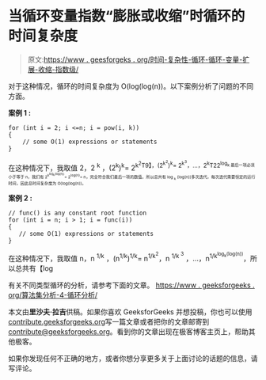 # 当循环变量指数“膨胀或收缩”时循环的时间复杂度

> 原文:[https://www . geesforgeks . org/时间-复杂性-循环-循环-变量-扩展-收缩-指数级/](https://www.geeksforgeeks.org/time-complexity-loop-loop-variable-expands-shrinks-exponentially/)

对于这种情况，循环的时间复杂度为 O(log(log(n))。以下案例分析了问题的不同方面。

**案例 1 :**

```
for (int i = 2; i <=n; i = pow(i, k)) 
{ 
    // some O(1) expressions or statements
}
```

在这种情况下，我取值 2，2 <sup>k</sup> ，(2<sup>k</sup>)<sup>k</sup>= 2<sup>k<sup>2</sup>T9】，(2<sup>k<sup>2</sup></sup>)<sup>k</sup>= 2<sup>k<sup>3</sup></sup>，…，2<sup>k</sup>T22<sup>log<sub>k 最后一项必须小于等于 n，我们有 2<sup>k</sup><sup><sup>log<sub>k</sub>(log(n))</sup></sup>= 2<sup>log(n)</sup>= n，完全符合我们最后一项的数值。所以总共有 log <sub>k</sub> (log(n))多次迭代，每次迭代需要恒定的运行时间，因此总时间复杂度为 O(log(log(n))。</sub></sup></sup>

**案例 2 :**

```
// func() is any constant root function
for (int i = n; i > 1; i = func(i)) 
{ 
   // some O(1) expressions or statements
}
```

在这种情况下，我取值 n，n <sup>1/k</sup> ，(n<sup>1/k</sup>)<sup>1/k</sup>= n<sup>1/k<sup>2</sup></sup>，n <sup>1/k <sup>3</sup></sup> ，…，n<sup>1/k<sup>log<sub>k</sub>(log(n))</sup></sup>，所以总共有【log

有关不同类型循环的分析，请参考下面的文章。
[https://www . geeksforgeeks . org/算法集分析-4-循环分析/](https://www.geeksforgeeks.org/analysis-of-algorithms-set-4-analysis-of-loops/)

本文由**里沙夫·拉吉**供稿。如果你喜欢 GeeksforGeeks 并想投稿，你也可以使用[contribute.geeksforgeeks.org](http://www.contribute.geeksforgeeks.org)写一篇文章或者把你的文章邮寄到 contribute@geeksforgeeks.org。看到你的文章出现在极客博客主页上，帮助其他极客。

如果你发现任何不正确的地方，或者你想分享更多关于上面讨论的话题的信息，请写评论。